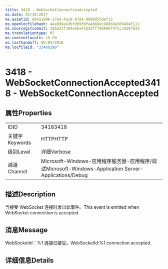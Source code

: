```yaml
---
title: 3418 - WebSocketConnectionAccepted
ms.date: 03/30/2017
ms.assetid: 684a1806-27a4-4ac8-87d4-9089d55def13
ms.openlocfilehash: 44a999e43bfd99fdfa466b8c880b8a509464f111
ms.sourcegitcommit: 3d5d33f384eeba41b2dff79d096f47ccc8d8f03d
ms.translationtype: MT
ms.contentlocale: zh-CN
ms.lasthandoff: 05/04/2018
ms.locfileid: "33466290"
---
```

# <a name="3418---websocketconnectionaccepted"></a><span data-ttu-id="cede5-102">3418 - WebSocketConnectionAccepted</span><span class="sxs-lookup"><span data-stu-id="cede5-102">3418 - WebSocketConnectionAccepted</span></span>
## <a name="properties"></a><span data-ttu-id="cede5-103">属性</span><span class="sxs-lookup"><span data-stu-id="cede5-103">Properties</span></span>  
  
|||  
|-|-|  
|<span data-ttu-id="cede5-104">ID</span><span class="sxs-lookup"><span data-stu-id="cede5-104">ID</span></span>|<span data-ttu-id="cede5-105">3418</span><span class="sxs-lookup"><span data-stu-id="cede5-105">3418</span></span>|  
|<span data-ttu-id="cede5-106">关键字</span><span class="sxs-lookup"><span data-stu-id="cede5-106">Keywords</span></span>|<span data-ttu-id="cede5-107">HTTP</span><span class="sxs-lookup"><span data-stu-id="cede5-107">HTTP</span></span>|  
|<span data-ttu-id="cede5-108">级别</span><span class="sxs-lookup"><span data-stu-id="cede5-108">Level</span></span>|<span data-ttu-id="cede5-109">详细</span><span class="sxs-lookup"><span data-stu-id="cede5-109">Verbose</span></span>|  
|<span data-ttu-id="cede5-110">通道</span><span class="sxs-lookup"><span data-stu-id="cede5-110">Channel</span></span>|<span data-ttu-id="cede5-111">Microsoft-Windows-应用程序服务器-应用程序/调试</span><span class="sxs-lookup"><span data-stu-id="cede5-111">Microsoft-Windows-Application Server-Applications/Debug</span></span>|  
  
## <a name="description"></a><span data-ttu-id="cede5-112">描述</span><span class="sxs-lookup"><span data-stu-id="cede5-112">Description</span></span>  
 <span data-ttu-id="cede5-113">当接受 WebSocket 连接时发出此事件。</span><span class="sxs-lookup"><span data-stu-id="cede5-113">This event is emitted when WebSocket connection is accepted.</span></span>  
  
## <a name="message"></a><span data-ttu-id="cede5-114">消息</span><span class="sxs-lookup"><span data-stu-id="cede5-114">Message</span></span>  
 <span data-ttu-id="cede5-115">WebSocketId：%1 连接已接受。</span><span class="sxs-lookup"><span data-stu-id="cede5-115">WebSocketId:%1 connection accepted.</span></span>  
  
## <a name="details"></a><span data-ttu-id="cede5-116">详细信息</span><span class="sxs-lookup"><span data-stu-id="cede5-116">Details</span></span>
